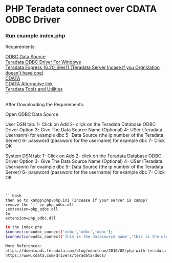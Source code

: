 # PHP Teradata connect over CDATA ODBC Driver

### Run example index.php
Requirements:

<a href="https://docs.microsoft.com/en-us/sql/integration-services/import-export-data/connect-to-an-odbc-data-source-sql-server-import-and-export-wizard?view=sql-server-ver15">
    ODBC Data Source<br></a>
<a href="https://downloads.teradata.com/download/connectivity/odbc-driver/windows">
    Teradata ODBC Driver For Windows<br></a>
<a href="https://downloads.teradata.com/download/database/teradata-express-for-vmware-player">
Teradata Express 16.20_Sles11 (Teradata Server Incase if you Orgnization doesn't have one)<br></a>
<a href="https://www.cdata.com/drivers/teradata/odbc/">
CDATA<br></a>
<a href="https://www.cdata.com/drivers/teradata/download/odbc/">
CDATA Alternative link<br></a>
<a href="https://downloads.teradata.com/download/tools/teradata-tools-and-utilities-windows-installation-package">
Teradata Tools and Utilities<br></a>
```

After Downloading the Requirements:

Open ODBC Data Source

User DSN tab:
1- Click on Add
2- click on the Teradata Database ODBC Driver Option
3- Give The Data Source Name (Optional)
4- USer (Teradata Usernanm) for example dbc
5- Data Source (the ip number of the Teradata Server)
6- password (password for the username) for example dbc
7- Click OK

System DSN tab:
1- Click on Add
2- click on the Teradata Database ODBC Driver Option
3- Give The Data Source Name (Optional)
4- USer (Teradata Usernanm) for example dbc
5- Data Source (the ip number of the Teradata Server)
6- password (password for the username) for example dbc
7- Click OK

```


```bash
then Go to xampp\php\php.ini (incease if your server is xampp)
remove the ';' in php_odbc.dll
;extension=php_odbc.dll
to
extension=php_odbc.dll
```

```bash
in the index.php
$connection=odbc_connect('odbc','odbc','odbc');
$connection=odbc_connect('this is the datasource name','this is the username','this is the password');
```

```bash
More References:
https://downloads.teradata.com/blog/odbcteam/2016/02/php-with-teradata-odbc
https://www.cdata.com/drivers/teradata/docs/
```
